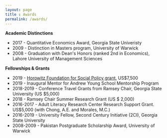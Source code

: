 ```yaml
---
layout: page
title : Awards 
permalink: /awards/
---
```


<div class="manual-post">
  <div class="manual sectionTitle"><strong>Academic Distinctions</strong><br></div>
<p>  <div class="manual-content">
    <ul>
        <li>2017 - Quantitative Economics Award, Georgia State Univeristy</li>
        <li>2009 - Distinction in Masters program, University of Warwick</li>
        <li>2008 - Graduation with Dean's Honors (ranked 2nd in Economics), Lahore University of Management Sciences</li>
    </ul>
</div>
</p>


  <div class="manual sectionTitle"><strong>Fellowships & Grants</strong><br></div>
<p>  <div class="manual-content">
    <ul>
        <li>2019 - <a href="https://www.horowitz-foundation.org/2018">Horowitz Foundation for Social Policy grant.</a> US$7,500</li>
        <li>2019 - Inaugural Mentor for Andrew Young School Mentorship Program</li>
        <li>2018-2019 - Conference Travel Grants from Ramsey Chair, Georgia State University (US $5,000)</li>
        <li>2018 - Ramsey Chair Summer Research Grant (US $ 2,000)</li>
        <li>2016-2017 - Adult Literacy Research Center Research Support Grant. US$5,000 (with Chong, A.E. and Morales, M.C.)</li>
        <li>2016-2019 - University Fellow, Second Century Initiative (2CI), Georgia State University</li>
        <li>2008-2009 - Pakistan Postgraduate Scholarship Award, University of Warwick</li>
    </ul>
</div>
</p>
</div>
